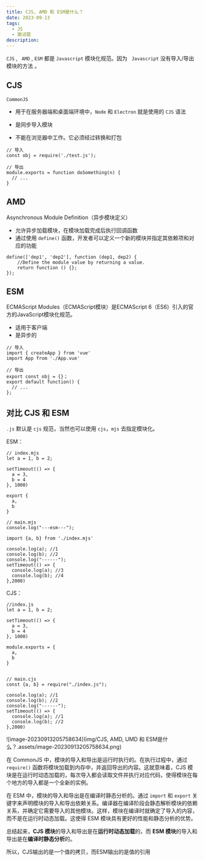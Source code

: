 ```yaml
---
title: CJS, AMD 和 ESM是什么？
date: 2023-09-13
tags:
  - JS
  - 面试题
description:
---
```

`CJS` , ` AMD` ,  `ESM` 都是 ` Javascript ` 模块化规范。因为 ` Javascript`  没有导入/导出模块的方法 。

## CJS

`CommonJS` 

- 用于在服务器端和桌面端环境中，`Node` 和 `Electron` 就是使用的 `CJS` 语法
- 是同步导入模块

- 不能在浏览器中工作。它必须经过转换和打包

```
// 导入
const obj = require('./test.js');

// 导出
module.exports = function doSomething(n) {
  // ...
}
```

## AMD

Asynchronous Module Definition（异步模块定义）

- 允许异步加载模块，在模块加载完成后执行回调函数
- 通过使用 `define()` 函数，开发者可以定义一个新的模块并指定其依赖项和对应的功能

```
define(['dep1', 'dep2'], function (dep1, dep2) {
    //Define the module value by returning a value.
    return function () {};
});
```

## ESM

ECMAScript Modules（ECMAScript模块）是ECMAScript 6（ES6）引入的官方的JavaScript模块化规范。

- 适用于客户端
- 是异步的

```
// 导入
import { createApp } from 'vue'
import App from './App.vue'

// 导出
export const obj = {}；
export default function() {
  // ...
};
```

## 对比 CJS 和 ESM

`.js` 默认是 `cjs` 规范，当然也可以使用 `cjs`，`mjs`  去指定模块化。

ESM：

```
// index.mjs
let a = 1, b = 2;

setTimeout(() => {
  a = 3,
  b = 4
}, 1000)

export {
  a,
  b
}
 
// main.mjs
console.log("---esm---");

import {a, b} from './index.mjs'

console.log(a); //1
console.log(b); //2
console.log("------");
setTimeout(() => {
  console.log(a); //3
  console.log(b); //4
},2000)
```

CJS：

```
//index.js
let a = 1, b = 2;

setTimeout(() => {
  a = 3,
  b = 4
}, 1000)

module.exports = {
  a,
  b
}

 
// main.cjs
const {a, b} = require("./index.js");
 
console.log(a); //1
console.log(b); //2
console.log("------");
setTimeout(() => {
  console.log(a); //1
  console.log(b); //2
},2000) 
```

![image-20230913205758634](img/CJS, AMD, UMD 和 ESM是什么？.assets/image-20230913205758634.png)

在 CommonJS 中，模块的导入和导出是运行时执行的。在执行过程中，通过 `require()` 函数将模块加载到内存中，并返回导出的内容。这就意味着，CJS 模块是在运行时动态加载的，每次导入都会读取文件并执行对应代码，使得模块在每个地方的导入都是一个全新的实例。

在 ESM 中，模块的导入和导出是在编译时静态分析的。通过 `import` 和 `export` 关键字来声明模块的导入和导出依赖关系。编译器在编译阶段会静态解析模块的依赖关系，并确定它需要导入的其他模块。这样，模块在编译时就确定了导入的内容，而不是在运行时动态加载。这使得 ESM 模块具有更好的性能和静态分析的优势。

总结起来，**CJS 模块**的导入和导出是在**运行时动态加载**的，而 **ESM 模块**的导入和导出是在**编译时静态分析**的。

所以，CJS输出的是一个值的拷贝，而ESM输出的是值的引用

